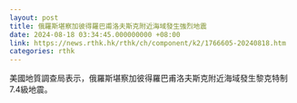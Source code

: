 ```yaml
---
layout: post
title: 俄羅斯堪察加彼得羅巴甫洛夫斯克附近海域發生強烈地震
date: 2024-08-18 03:34:45.000000000 +08:00
link: https://news.rthk.hk/rthk/ch/component/k2/1766605-20240818.htm
categories: rthk
---
```


美國地質調查局表示，俄羅斯堪察加彼得羅巴甫洛夫斯克附近海域發生黎克特制7.4級地震。

